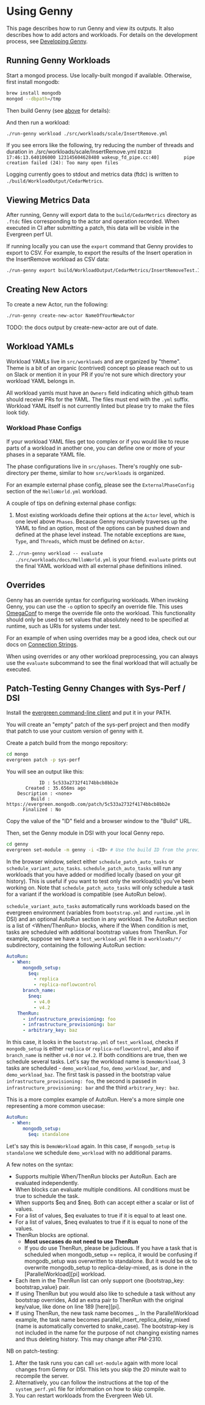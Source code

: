 # Using Genny

This page describes how to run Genny and view its outputs. It also describes how
to add actors and workloads. For details on the development process, see [Developing Genny](./developing.md).

## Running Genny Workloads

Start a mongod process. Use locally-built mongod if available. Otherwise, first install mongodb:

```sh
brew install mongodb
mongod --dbpath=/tmp
```

Then build Genny (see [above](#build-and-install) for details):

And then run a workload:

```sh
./run-genny workload ./src/workloads/scale/InsertRemove.yml
```
If you see errors like the following, try reducing the number of threads and duration in ./src/workloads/scale/InsertRemove.yml
```E0218 17:46:13.640106000 123145604628480 wakeup_fd_pipe.cc:40]         pipe creation failed (24): Too many open files```

Logging currently goes to stdout and metrics data (ftdc) is written to
`./build/WorkloadOutput/CedarMetrics`.

## Viewing Metrics Data

After running, Genny will export data to the `build/CedarMetrics` directory as `.ftdc` files corresponding to the
actor and operation recorded.
When executed in CI after submitting a patch, this data will be visible in the Evergreen perf UI.

If running locally you can use the `export` command that Genny provides to export to CSV.
For example, to export the results of the Insert operation in the InsertRemove workload as CSV data:

```sh
./run-genny export build/WorkloadOutput/CedarMetrics/InsertRemoveTest.Insert.ftdc -o insert.csv
```


## Creating New Actors

To create a new Actor, run the following:

```sh
./run-genny create-new-actor NameOfYourNewActor
```

TODO: the docs output by create-new-actor are out of date.


## Workload YAMLs

Workload YAMLs live in `src/workloads` and are organized by "theme". Theme
is a bit of an organic (contrived) concept so please reach out to us on Slack
or mention it in your PR if you're not sure which directory your workload
YAML belongs in.

All workload yamls must have an `Owners` field indicating which github team
should receive PRs for the YAML. The files must end with the `.yml` suffix.
Workload YAML itself is not currently linted but please try to make the files
look tidy.

### Workload Phase Configs

If your workload YAML files get too complex or if you would like to reuse parts
of a workload in another one, you can define one or more of your phases in a
separate YAML file.

The phase configurations live in `src/phases`. There's roughly one sub-directory
per theme, similar to how `src/workloads` is organized.

For an example external phase config, please see the
`ExternalPhaseConfig` section of the `HelloWorld.yml` workload.

A couple of tips on defining external phase configs:

1.  Most existing workloads define their options at the `Actor` level, which is one
    level above `Phases`. Because Genny recursively traverses up the YAML to find an
    option, most of the options can be pushed down and defined at the phase level
    instead. The notable exceptions are `Name`, `Type`, and `Threads`,
    which must be defined on `Actor`.

2.  `./run-genny workload -- evaluate ./src/workloads/docs/HelloWorld.yml` is your friend. `evaluate` prints out
    the final YAML workload with all external phase definitions inlined.

## Overrides

Genny has an override syntax for configuring workloads. When invoking Genny, you can use the `-o` option to specify an override file.
This uses [OmegaConf](https://omegaconf.readthedocs.io/en/2.1_branch/) to merge the override file onto the workload. This functionality
should only be used to set values that absolutely need to be specified at runtime, such as URIs for systems under test.

For an example of when using overrides may be a good idea, check out our docs on [Connection Strings](./connection.md).

When using overrides or any other workload preprocessing, you can always use the `evaluate` subcommand to see the final workload that will
actually be executed.


## Patch-Testing Genny Changes with Sys-Perf / DSI

Install the [evergreen command-line client](https://evergreen.mongodb.com/settings) and put it
in your PATH.

You will create an "empty" patch of the sys-perf project and then modify that patch to use
your custom version of genny with it.

Create a patch build from the mongo repository:

```sh
cd mongo
evergreen patch -p sys-perf
```

You will see an output like this:

```
            ID : 5c533a2732f4174bbcb8bb2e
       Created : 35.656ms ago
    Description : <none>
         Build : https://evergreen.mongodb.com/patch/5c533a2732f4174bbcb8bb2e
      Finalized : No
```

Copy the value of the "ID" field and a browser window to the "Build" URL.

Then, set the Genny module in DSI with your local Genny repo.

```sh
cd genny
evergreen set-module -m genny -i <ID> # Use the build ID from the previous step.
```

In the browser window, select either `schedule_patch_auto_tasks` or `schedule_variant_auto_tasks`.
`schedule_patch_auto_tasks` will run any workloads that you have added or modified locally
(based on your git history). This is useful if you want to test only the workload(s)
you've been working on. Note that `schedule_patch_auto_tasks` will only schedule a task for
a variant if the workload is compatible (see AutoRun below).

`schedule_variant_auto_tasks` automatically runs workloads based on the evergreen environment
(variables from `bootstrap.yml` and `runtime.yml` in DSI) and an optional AutoRun
section in any workload. The AutoRun section is a list of <When/ThenRun> blocks,
where if the When condition is met, tasks are scheduled with additional bootstrap
values from ThenRun. For example,
suppose we have a `test_workload.yml` file in a `workloads/*/` subdirectory,
containing the following AutoRun section:

```yaml
AutoRun:
  - When:
      mongodb_setup:
        $eq:
          - replica
          - replica-noflowcontrol
      branch_name:
        $neq:
          - v4.0
          - v4.2
    ThenRun:
      - infrastructure_provisioning: foo
      - infrastructure_provisioning: bar
      - arbitrary_key: baz
```

In this case, it looks in the `bootstrap.yml` of `test_workload`, checks if `mongodb_setup`
is either `replica` or `replica-noflowcontrol`, and also if `branch_name` is neither `v4.0` nor `v4.2`.
If both conditions are true, then we schedule several tasks. Let's say the workload name is
`DemoWorkload`, 3 tasks are scheduled - `demo_workload_foo`, `demo_workload_bar`, and `demo_workload_baz`.
The first task is passed in the bootstrap value `infrastructure_provisioning: foo`, the second
is passed in `infrastructure_provisioning: bar` and the third `arbitrary_key: baz`.

This is a more complex example of AutoRun. Here's a more simple one representing a more common usecase:

```yaml
AutoRun:
  - When:
      mongodb_setup:
        $eq: standalone
```

Let's say this is `DemoWorkload` again. In this case, if `mongodb_setup` is `standalone`
we schedule `demo_workload` with no additional params.

A few notes on the syntax:
- Supports multiple When/ThenRun blocks per AutoRun. Each are evaluated independently.
- When blocks can evaluate multiple conditions. All conditions must be true to schedule the task.
- When supports $eq and $neq. Both can accept either a scalar or list of values.
- For a list of values, $eq evaluates to true if it is equal to at least one.
- For a list of values, $neq evaluates to true if it is equal to none of the values.
- ThenRun blocks are optional.
    - **Most usecases do not need to use ThenRun**
    - If you do use ThenRun, please be judicious. If you have a task that is scheduled when
      mongodb_setup == replica, it would be confusing if mongodb_setup was overwritten to standalone.
      But it would be ok to overwrite mongodb_setup to replica-delay-mixed, as is done in the
      [ParallelWorkload][pi] workload.
- Each item in the ThenRun list can only support one {bootstrap_key: bootstrap_value} pair.
- If using ThenRun but you would also like to schedule a task without any bootstrap overrides,
  Add an extra pair to ThenRun with the original key/value, like done on line 189 [here][pi].
- If using ThenRun, the new task name becomes <taskname>_<bootstrap-value>. In the ParallelWorkload example,
  the task name becomes parallel_insert_replica_delay_mixed (name is automatically converted to snake_case).
  The bootstrap-key is not included in the name for the purpose of not changing existing names and
  thus deleting history. This may change after PM-2310.

NB on patch-testing:

1.  After the task runs you can call `set-module` again with more local changes from Genny or DSI.
    This lets you skip the 20 minute wait to recompile the server.
2.  Alternatively, you can follow the instructions at the top of the `system_perf.yml`
    file for information on how to skip compile.
3.  You can restart workloads from the Evergreen Web UI.

